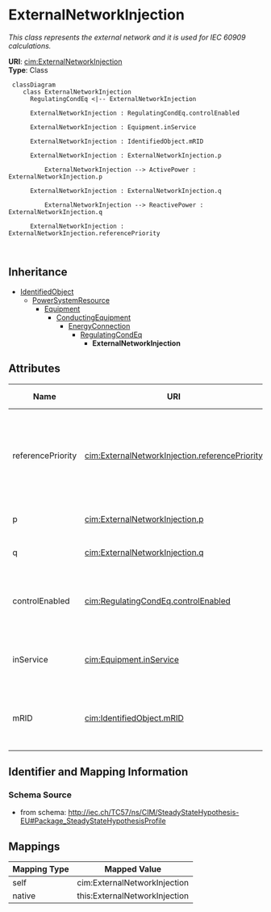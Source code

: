 # ExternalNetworkInjection


_This class represents the external network and it is used for IEC 60909 calculations._





**URI**: [cim:ExternalNetworkInjection](http://iec.ch/TC57/CIM100#ExternalNetworkInjection)<br />
**Type**: Class




```mermaid
 classDiagram
    class ExternalNetworkInjection
      RegulatingCondEq <|-- ExternalNetworkInjection
      
      ExternalNetworkInjection : RegulatingCondEq.controlEnabled
        
      ExternalNetworkInjection : Equipment.inService
        
      ExternalNetworkInjection : IdentifiedObject.mRID
        
      ExternalNetworkInjection : ExternalNetworkInjection.p
        
          ExternalNetworkInjection --> ActivePower : ExternalNetworkInjection.p
        
      ExternalNetworkInjection : ExternalNetworkInjection.q
        
          ExternalNetworkInjection --> ReactivePower : ExternalNetworkInjection.q
        
      ExternalNetworkInjection : ExternalNetworkInjection.referencePriority
        
      
```





## Inheritance
* [IdentifiedObject](IdentifiedObject.md)
    * [PowerSystemResource](PowerSystemResource.md)
        * [Equipment](Equipment.md)
            * [ConductingEquipment](ConductingEquipment.md)
                * [EnergyConnection](EnergyConnection.md)
                    * [RegulatingCondEq](RegulatingCondEq.md)
                        * **ExternalNetworkInjection**



## Attributes


| Name | URI | Cardinality and Range | Description | Inheritance |
| ---  | --- | --- | --- | --- |
| referencePriority | [cim:ExternalNetworkInjection.referencePriority](http://iec.ch/TC57/CIM100#ExternalNetworkInjection.referencePriority) | 1..1 <br />  integer  | Priority of unit for use as powerflow voltage phase angle reference bus selec... | direct |
| p | [cim:ExternalNetworkInjection.p](http://iec.ch/TC57/CIM100#ExternalNetworkInjection.p) | 1..1 <br />  [ActivePower](ActivePower.md)  | Active power injection | direct |
| q | [cim:ExternalNetworkInjection.q](http://iec.ch/TC57/CIM100#ExternalNetworkInjection.q) | 1..1 <br />  [ReactivePower](ReactivePower.md)  | Reactive power injection | direct |
| controlEnabled | [cim:RegulatingCondEq.controlEnabled](http://iec.ch/TC57/CIM100#RegulatingCondEq.controlEnabled) | 1..1 <br />  boolean  | Specifies the regulation status of the equipment | [RegulatingCondEq](RegulatingCondEq.md) |
| inService | [cim:Equipment.inService](http://iec.ch/TC57/CIM100#Equipment.inService) | 1..1 <br />  boolean  | Specifies the availability of the equipment | [Equipment](Equipment.md) |
| mRID | [cim:IdentifiedObject.mRID](http://iec.ch/TC57/CIM100#IdentifiedObject.mRID) | 1..1 <br />  string  | Master resource identifier issued by a model authority | [IdentifiedObject](IdentifiedObject.md) |









## Identifier and Mapping Information







### Schema Source


* from schema: http://iec.ch/TC57/ns/CIM/SteadyStateHypothesis-EU#Package_SteadyStateHypothesisProfile





## Mappings

| Mapping Type | Mapped Value |
| ---  | ---  |
| self | cim:ExternalNetworkInjection |
| native | this:ExternalNetworkInjection |




